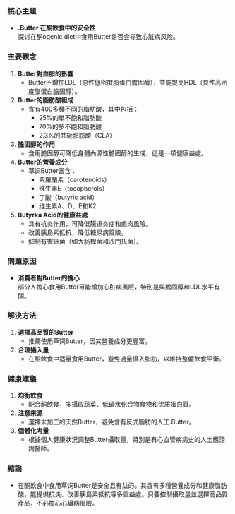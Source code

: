### 核心主題
- **.Butter 在酮飲食中的安全性**  
  探讨在酮ogenic diet中食用Butter是否会导致心脏病风险。

### 主要觀念
1. **Butter對血脂的影響**  
   - Butter不增加LDL（惡性低密度脂蛋白膽固醇），並能提高HDL（良性高密度脂蛋白膽固醇）。
2. **Butter的脂肪酸組成**  
   - 含有400多種不同的脂肪酸，其中包括：
     - 25%的單不飽和脂肪酸
     - 70%的多不飽和脂肪酸
     - 2.3%的共轭脂肪酸（CLA）
3. **膽固醇的作用**  
   - 食用膽固醇可降低身體內源性膽固醇的生成，這是一項健康益處。
4. **Butter的營養成分**  
   - 草饲Butter富含：
     - 紫羅蘭素（carotenoids）
     - 维生素E（tocopherols）
     - 丁酸（butyric acid）
     - 维生素A、D、E和K2
5. **Butyrka Acid的健康益處**  
   - 具有抗炎作用，可降低腸道炎症和瘜肉風險。
   - 改善胰島素抵抗，降低糖尿病風險。
   - 抑制有害細菌（如大肠桿菌和沙門氏菌）。

### 問題原因
- **消費者對Butter的擔心**  
  部分人擔心食用Butter可能增加心脏病風險，特別是與膽固醇和LDL水平有關。

### 解決方法
1. **選擇高品質的Butter**  
   - 推薦使用草饲Butter，因其營養成分更豐富。
2. **合理攝入量**  
   - 在酮飲食中适量食用Butter，避免過量攝入脂肪，以維持整體飲食平衡。

### 健康建議
1. **均衡飲食**  
   - 配合酮飲食，多攝取蔬菜、低碳水化合物食物和优质蛋白質。
2. **注意來源**  
   - 選擇未加工的天然Butter，避免含有反式脂肪的人工.Butter。
3. **個體化考量**  
   - 根據個人健康狀況調整Butter攝取量，特別是有心血管疾病史的人士應諮詢醫師。

### 結論
- 在酮飲食中食用草饲Butter是安全且有益的。其含有多種營養成分和健康脂肪酸，能提供抗炎、改善胰島素抵抗等多重益處。只要控制攝取量並選擇高品質產品，不必擔心心臟病風險。
